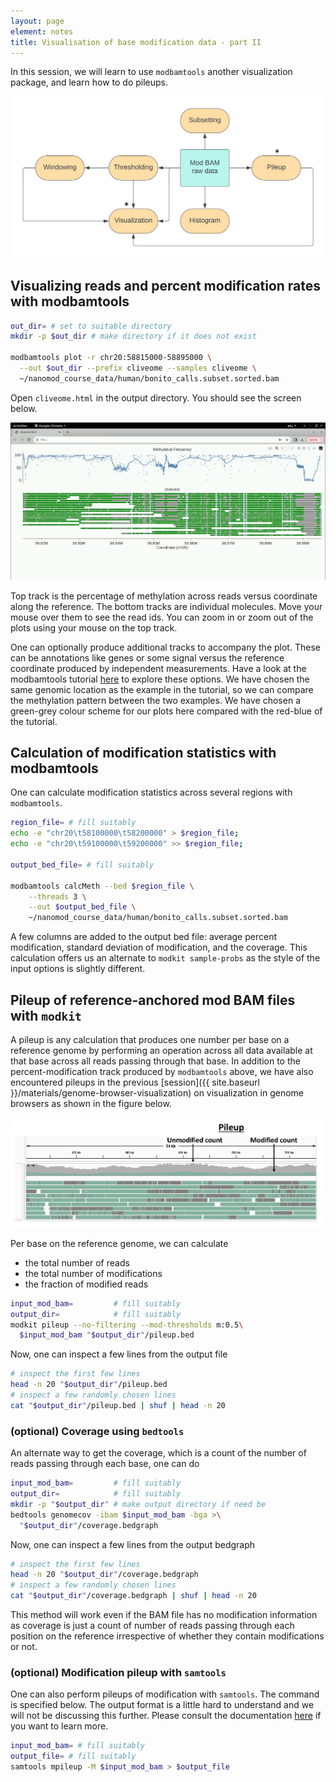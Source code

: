 ```yaml
---
layout: page
element: notes
title: Visualisation of base modification data - part II
---
```


In this session, we will learn to use `modbamtools` another visualization package,
and learn how to do pileups.

![Visualizations with mod BAM](manipulate_mod_bam_visualize_II.png)

## Visualizing reads and percent modification rates with modbamtools 

```bash
out_dir= # set to suitable directory
mkdir -p $out_dir # make directory if it does not exist

modbamtools plot -r chr20:58815000-58895000 \
  --out $out_dir --prefix cliveome --samples cliveome \
  ~/nanomod_course_data/human/bonito_calls.subset.sorted.bam
```

Open `cliveome.html` in the output directory.
You should see the screen below.

![Output modBAMtools](modbamtools_screenshot.png)

Top track is the percentage of methylation across reads versus coordinate
along the reference. The bottom tracks are individual molecules.
Move your mouse over them to see the read ids.
You can zoom in or zoom out of the plots using your mouse
on the top track.

One can optionally produce additional tracks to accompany the plot.
These can be annotations like genes or some signal versus the reference
coordinate produced by independent measurements.
Have a look at the modbamtools tutorial
[here](https://rrazaghi.github.io/modbamtools/tutorial/) to explore these options.
We have chosen the same genomic location as the example in the tutorial, so
we can compare the methylation pattern between the two examples.
We have chosen a green-grey colour scheme for our plots here compared
with the red-blue of the tutorial.

## Calculation of modification statistics with modbamtools

One can calculate modification statistics across several regions with `modbamtools`.

```bash
region_file= # fill suitably
echo -e "chr20\t58100000\t58200000" > $region_file;   
echo -e "chr20\t59100000\t59200000" >> $region_file;

output_bed_file= # fill suitably

modbamtools calcMeth --bed $region_file \
    --threads 3 \
    --out $output_bed_file \
    ~/nanomod_course_data/human/bonito_calls.subset.sorted.bam
```

A few columns are added to the output bed file: average percent modification,
standard deviation of modification, and the coverage.
This calculation offers us an alternate to `modkit sample-probs` as
the style of the input options is slightly different.

## Pileup of reference-anchored mod BAM files with `modkit`

A pileup is any calculation that produces one number per base on a reference
genome by performing an operation across all data available at that base
across all reads passing through that base.
In addition to the percent-modification track produced by `modbamtools`
above, we have also encountered pileups in the previous
[session]({{ site.baseurl }}/materials/genome-browser-visualization)
on visualization in genome browsers as shown in the figure below.

![IGV view with pileup annotation](igv_overall_view_with_pileup_annotated.png)

Per base on the reference genome, we can calculate
- the total number of reads
- the total number of modifications
- the fraction of modified reads

```bash
input_mod_bam=         # fill suitably
output_dir=            # fill suitably
modkit pileup --no-filtering --mod-thresholds m:0.5\
  $input_mod_bam "$output_dir"/pileup.bed
```

Now, one can inspect a few lines from the output file

```bash
# inspect the first few lines
head -n 20 "$output_dir"/pileup.bed
# inspect a few randomly chosen lines
cat "$output_dir"/pileup.bed | shuf | head -n 20
```

### (optional) Coverage using `bedtools`

An alternate way to get the coverage,
which is a count of the number of reads passing
through each base, one can do

```bash
input_mod_bam=         # fill suitably
output_dir=            # fill suitably
mkdir -p "$output_dir" # make output directory if need be
bedtools genomecov -ibam $input_mod_bam -bga >\
  "$output_dir"/coverage.bedgraph
```

Now, one can inspect a few lines from the output bedgraph

```bash
# inspect the first few lines
head -n 20 "$output_dir"/coverage.bedgraph
# inspect a few randomly chosen lines
cat "$output_dir"/coverage.bedgraph | shuf | head -n 20
```

This method will work even if the BAM file has no modification
information as coverage is just a count of number of reads
passing through each position on the reference irrespective
of whether they contain modifications or not.

### (optional) Modification pileup with `samtools`

One can also perform pileups of modification with `samtools`.
The command is specified below.
The output format is a little hard to understand and we will not be discussing this further.
Please consult the documentation [here](https://www.htslib.org/doc/samtools-mpileup.html)
if you want to learn more.

```bash
input_mod_bam= # fill suitably
output_file= # fill suitably
samtools mpileup -M $input_mod_bam > $output_file
```